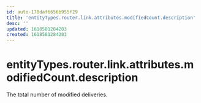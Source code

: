 ```yaml
---
id: auto-178daf6656b955f29
title: 'entityTypes.router.link.attributes.modifiedCount.description'
desc: ''
updated: 1618581284203
created: 1618581284203
---
```

# entityTypes.router.link.attributes.modifiedCount.description

The total number of modified deliveries.